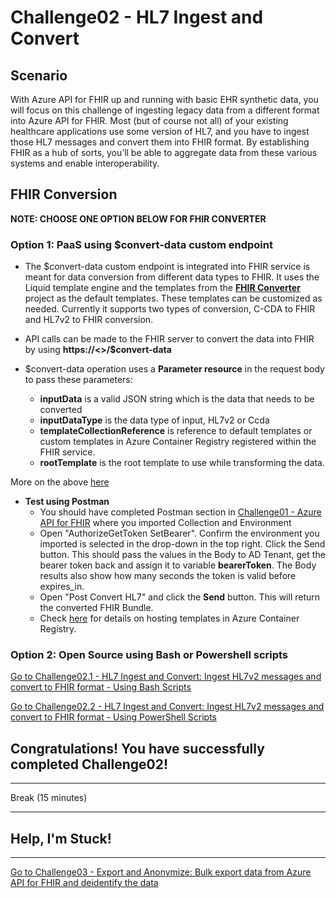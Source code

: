 # Challenge02 - HL7 Ingest and Convert

## Scenario
With Azure API for FHIR up and running with basic EHR synthetic data, you will focus on this challenge of ingesting legacy data from a different format into Azure API for FHIR. Most (but of course not all) of your existing healthcare applications use some version of HL7, and you have to ingest those HL7 messages and convert them into FHIR format. By establishing FHIR as a hub of sorts, you’ll be able to aggregate data from these various systems and enable interoperability.

## FHIR Conversion 

**NOTE: CHOOSE ONE OPTION BELOW FOR FHIR CONVERTER**

### Option 1: **PaaS** using $convert-data custom endpoint
* The $convert-data custom endpoint is integrated into FHIR service is meant for data conversion from different data types to FHIR. It uses the Liquid template engine and the templates from the **[FHIR Converter](https://github.com/microsoft/FHIR-Converter)** project as the default templates. These templates can be customized as needed. Currently it supports two types of conversion, C-CDA to FHIR and HL7v2 to FHIR conversion.

* API calls can be made to the FHIR server to convert the data into FHIR by using **https://<<FHIR service base URL>>/$convert-data**

* $convert-data operation uses a **Parameter resource** in the request body to pass these parameters:
    * **inputData** is a valid JSON string which is the data that needs to be converted
    * **inputDataType** is the data type of input, HL7v2 or Ccda 
    * **templateCollectionReference** is reference to default templates or custom templates in Azure Container Registry registered within the FHIR service.
    * **rootTemplate** is the root template to use while transforming the data.

More on the above [here](https://docs.microsoft.com/en-us/azure/healthcare-apis/fhir/convert-data)

* **Test using Postman**
    * You should have completed Postman section in [Challenge01 - Azure API for FHIR](../Challenge01-AzureAPIforFHIR/ReadMe.md) where you imported Collection and Environment
    * Open "AuthorizeGetToken SetBearer". Confirm the environment you imported is selected in the drop-down in the top right. Click the Send button. This should pass the values in the Body to AD Tenant, get the bearer token back and assign it to variable **bearerToken**. The Body results also show how many seconds the token is valid before expires_in.
    * Open "Post Convert HL7" and click the **Send** button. This will return the converted FHIR Bundle.
    * Check [here](https://docs.microsoft.com/en-us/azure/healthcare-apis/fhir/convert-data) for details on hosting templates in Azure Container Registry.

### Option 2: **Open Source** using Bash or Powershell scripts
[Go to Challenge02.1 - HL7 Ingest and Convert: Ingest HL7v2 messages and convert to FHIR format - Using Bash Scripts](../Challenge02.1-HL7IngestandConvertUsingBash/ReadMe.md)

[Go to Challenge02.2 - HL7 Ingest and Convert: Ingest HL7v2 messages and convert to FHIR format - Using PowerShell Scripts](../Challenge02.1-HL7IngestandConvertUsingPS/ReadMe.md)

## Congratulations! You have successfully completed Challenge02!

---

Break (15 minutes)

---

## Help, I'm Stuck!


***

[Go to Challenge03 - Export and Anonymize: Bulk export data from Azure API for FHIR and deidentify the data](../Challenge03-ExportandAnonymizeData/ReadMe.md)
